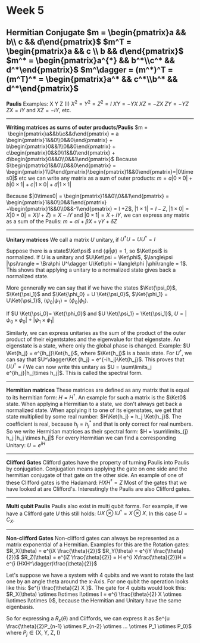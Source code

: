 # Week 5

**Hermitian Conjugate**
$m = \begin{pmatrix}a && b\\ c && d\end{pmatrix}$
$m^T = \begin{pmatrix}a && c \\ b && d\end{pmatrix}$
$m^* = \begin{pmatrix}a^{*} && b^*\\c^* && d^*\end{pmatrix}$
$m^\dagger = (m^*)^T = (m^T)^* = \begin{pmatrix}a^* && c^*\\b^* && d^*\end{pmatrix}$ 
---
**Paulis**
Examples: X Y Z (I)
$X^2 = Y^2 = Z^2 = I$
$XY = -YX$        $XZ = -ZX$         $ZY = -YZ$
$ZX = iY$ and $XZ = -iY$, etc.

---
**Writing matrices as sums of outer products/Paulis**
$m =  \begin{pmatrix}a&&b\\c&&d\end{pmatrix} = a \begin{pmatrix}1&&0\\0&&0\end{pmatrix} + b\begin{pmatrix}0&&1\\0&&0\end{pmatrix} + c\begin{pmatrix}0&&0\\1&&0\end{pmatrix} + d\begin{pmatrix}0&&0\\0&&1\end{pmatrix}$ 
Because $\begin{pmatrix}1&&0\\0&&0\end{pmatrix} = \begin{pmatrix}1\\0\end{pmatrix}\begin{pmatrix}1&&0\end{pmatrix}=|0\times0|$ etc we can write any matrix as a sum of outer products: $m = a|0\times0| + b|0\times1| + c|1\times0| + d|1\times1|$ 

Because $|0\times0| = \begin{pmatrix}1&&0\\0&&1\end{pmatrix} = \begin{pmatrix}1&&0\\0&&1\end{pmatrix} +\begin{pmatrix}1&&0\\0&&-1\end{pmatrix} = I +Z$, $|1\times1| = I-Z$, $|1\times0| = X|0\times0| = X(I+Z) = X -iY$ and $|0\times1| =X + iY$, we can express any matrix as a sum of the Paulis: $m = \alpha I + \beta X + \gamma Y + \delta Z$ 

---
**Unitary matrices**
We call a matrix $U$ unitary, if $U^\dagger U =UU^\dagger = I$ 

Suppose there is a state$\Ket\psi$ and $\langle\psi|\psi\rangle = 1$, so $\Ket\psi$ is normalized. If $U$ is a unitary and $U\Ket\psi = \Ket\phi$, $\langle\psi |\psi\rangle = \Bra\phi U^\dagger U\Ket\phi = \langle\phi |\phi\rangle = 1$. This shows that applying a unitary to a normalized state gives back a normalized state.

More gennerally we can say that if we have the states $\Ket{\psi_0}$, $\Ket{\psi_1}$ and $\Ket{\phi_0} = U \Ket{\psi_0}$, $\Ket{\phi_1} = U\Ket{\psi_1}$, $\langle \psi_0|\psi_1\rangle =\langle \phi_0|\phi_1\rangle$.

If $U \Ket{\psi_0}= \Ket{\phi_0}$ and $U \Ket{\psi_1} = \Ket{\psi_1}$, $U = |\psi_0\times\phi_0| + |\psi_1\times\phi_1|$ 

Similarly, we can express unitaries as the sum of the product of the outer product of their eigentstates and the eigenvalue for that eigenstate. An eigenstate is a state, where only the global phase is changed. Example:
$U \Ket{h_j} = e^{ih_j}\Ket{h_j}$, where $\Ket{h_j}$ is a basis state. For $U^\dagger$, we can say that $U^\dagger\Ket {h_j} = e^{-ih_j}\Ket{h_j}$. This proves that $UU^\dagger = I$ 
We can now write this unitary as $U = \sum\limits_j e^{ih_j}|h_j\times h_j|$. This is called the spectral form.

---
**Hermitian matrices**
These matrices are defined as any matrix that is equal to its hermitian form: $H = H^\dagger$. An example for such a matrix is the $\Ket0$ state. 
When applying a Hermitian to a state, we don't always get back a normalized state. When applying it to one of its eigenstates, we get that state multiplied by some real number: $H\Ket{h_j} = h_j \Ket{h_j}$. The coefficient is real, because $h_j = h_j^*$ and that is only correct for real numbers.
So we write Hermitian matrices as their spectral form: $H = \sum\limits_{j} h_j |h_j \times h_j|$ 
For every Hermitian we can find a corresponding Unitary: $U = e^{iH}$ 

---
**Clifford Gates**
Clifford gates have the property of turning Paulis into Paulis by conjugation. Conjugation means applying the gate on one side and the hermitian conjugate of that gate on the other side. An example of one of these Clifford gates is the Hadamard: $HXH^\dagger = Z$ 
Most of the gates that we have looked at are Clifford's. Interestingly the Paulis are also Clifford gates.

---

**Multi qubit Paulis**
Paulis also exist in multi qubit forms. For example, if we have a Clifford gate $U$ this still holds: $UX\otimes IU^\dagger = X\otimes X$. In this case $U = C_X$.

---
**Non-clifford Gates**
Non-clifford gates can always be represented as a matrix exponential of a Hermitian.
Examples for this are the Rotation gates:
$R_X(\theta) = e^{iX \frac{\theta}{2}}$
$R_Y(\theta) = e^{iY \frac{\theta}{2}}$
$R_Z(\theta) = e^{iZ \frac{\theta}{2}} = H e^{i X\frac{\theta}{2}}H = e^{i (HXH^\dagger)\frac{\theta}{2}}$ 

Let's suppose we have a system with 4 qubits and we want to rotate the last one by an angle theta around the x-Axis. For one qubit the operation looks like this: $e^{i \frac{\theta}{2} X }$. The gate for 4 qubits would look this: $R_X(\theta) \otimes I\otimes I\otimes I = e^{i \frac{\theta}{2} X \otimes I\otimes I\otimes I}$, because the Hermitian and Unitary have the same eigenbasis.     

So for expressing a $R_x(\theta)$ and Ciiffords, we can express it as $e^{u \frac{\theta}{2}P_{n-1} \otimes P_{n-2} \otimes ... \otimes P_1 \otimes P_0}$ where $P_j \in \left\{\text{X, Y, Z, I} \right\}$ 
